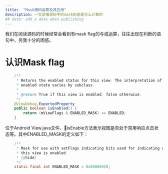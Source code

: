 ```yaml
---
title:  "Mask掩码运算及其应用"
description: 一文读懂源码中的mask到底是怎么计算的
## date: add a date when publishing
---
```


我们在阅读源码的时候经常会看到有mask flag的与或运算，往往出现在判断的语句中，另我十分的困惑。

# 认识Mask flag

```java
    /**
     * Returns the enabled status for this view. The interpretation of the
     * enabled state varies by subclass.
     *
     * @return True if this view is enabled, false otherwise.
     */
    @ViewDebug.ExportedProperty
    public boolean isEnabled() {
        return (mViewFlags & ENABLED_MASK) == ENABLED;
    }
```
位于Android View.java文件，isEnable方法表示视图是否处于禁用响应点击状态等。其中ENABLED_MASK的定义如下：

```java
    /**
     * Mask for use with setFlags indicating bits used for indicating whether
     * this view is enabled
     * {@hide}
     */
    static final int ENABLED_MASK = 0x00000020;
```